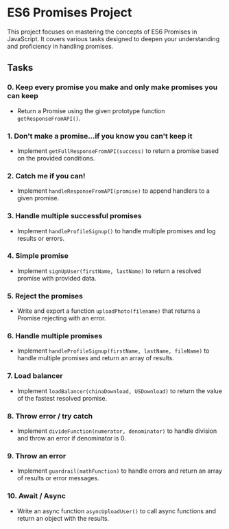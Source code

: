 # ES6 Promises Project

This project focuses on mastering the concepts of ES6 Promises in JavaScript. It covers various tasks designed to deepen your understanding and proficiency in handling promises.

## Tasks

### 0. Keep every promise you make and only make promises you can keep
- Return a Promise using the given prototype function `getResponseFromAPI()`.

### 1. Don't make a promise...if you know you can't keep it
- Implement `getFullResponseFromAPI(success)` to return a promise based on the provided conditions.

### 2. Catch me if you can!
- Implement `handleResponseFromAPI(promise)` to append handlers to a given promise.

### 3. Handle multiple successful promises
- Implement `handleProfileSignup()` to handle multiple promises and log results or errors.

### 4. Simple promise
- Implement `signUpUser(firstName, lastName)` to return a resolved promise with provided data.

### 5. Reject the promises
- Write and export a function `uploadPhoto(filename)` that returns a Promise rejecting with an error.

### 6. Handle multiple promises
- Implement `handleProfileSignup(firstName, lastName, fileName)` to handle multiple promises and return an array of results.

### 7. Load balancer
- Implement `loadBalancer(chinaDownload, USDownload)` to return the value of the fastest resolved promise.

### 8. Throw error / try catch
- Implement `divideFunction(numerator, denominator)` to handle division and throw an error if denominator is 0.

### 9. Throw an error
- Implement `guardrail(mathFunction)` to handle errors and return an array of results or error messages.

### 10. Await / Async
- Write an async function `asyncUploadUser()` to call async functions and return an object with the results.
